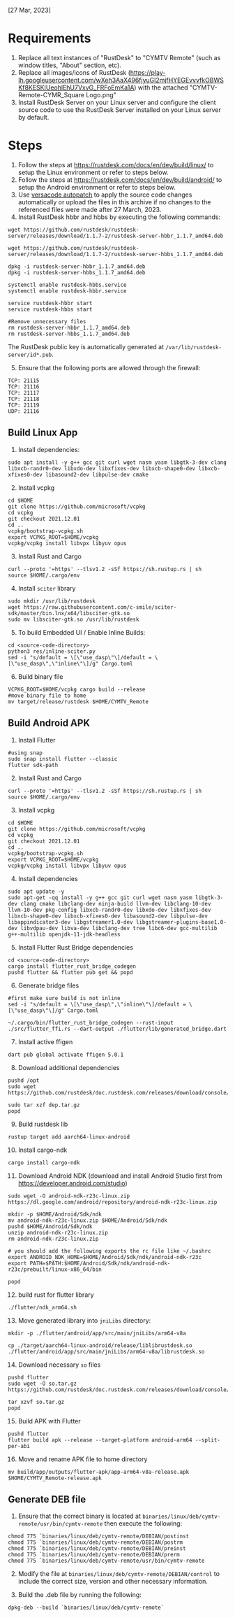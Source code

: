 [27 Mar, 2023]

# Requirements

1. Replace all text instances of "RustDesk" to "CYMTV Remote" (such as window titles, "About" section, etc).
2. Replace all images/icons of RustDesk (https://play-lh.googleusercontent.com/wXeh3AaX496fjyuGl2mjfHYEGEvvvfkOBWSKf8KESKIUeohlEhU7VxvG_FRFoEmKa1A) with the attached "CYMTV-Remote-CYMR_Square Logo.png"
3. Install RustDesk Server on your Linux server and configure the client source code to use the RustDesk Server installed on your Linux server by default.

# Steps

1. Follow the steps at https://rustdesk.com/docs/en/dev/build/linux/ to setup the Linux environment or refer to steps below.
2. Follow the steps at https://rustdesk.com/docs/en/dev/build/android/ to setup the Android environment or refer to steps below.
3. Use [versacode autopatch](https://github.com/versacode/autopatch) to apply the source code changes automatically or upload the files in this archive if no changes to the referenced files were made after 27 March, 2023.
4. Install RustDesk hbbr and hbbs by executing the following commands:

```
wget https://github.com/rustdesk/rustdesk-server/releases/download/1.1.7-2/rustdesk-server-hbbr_1.1.7_amd64.deb

wget https://github.com/rustdesk/rustdesk-server/releases/download/1.1.7-2/rustdesk-server-hbbs_1.1.7_amd64.deb

dpkg -i rustdesk-server-hbbr_1.1.7_amd64.deb
dpkg -i rustdesk-server-hbbs_1.1.7_amd64.deb

systemctl enable rustdesk-hbbs.service
systemctl enable rustdesk-hbbr.service

service rustdesk-hbbr start
service rustdesk-hbbs start

#Remove unnecessary files
rm rustdesk-server-hbbr_1.1.7_amd64.deb
rm rustdesk-server-hbbs_1.1.7_amd64.deb
```

The RustDesk public key is automatically generated at `/var/lib/rustdesk-server/id*.pub`.

5. Ensure that the following ports are allowed through the firewall:

```
TCP: 21115
TCP: 21116
TCP: 21117
TCP: 21118
TCP: 21119
UDP: 21116
```

## Build Linux App

1. Install dependencies: 
```
sudo apt install -y g++ gcc git curl wget nasm yasm libgtk-3-dev clang libxcb-randr0-dev libxdo-dev libxfixes-dev libxcb-shape0-dev libxcb-xfixes0-dev libasound2-dev libpulse-dev cmake
```
2. Install vcpkg
```
cd $HOME
git clone https://github.com/microsoft/vcpkg
cd vcpkg
git checkout 2021.12.01
cd ..
vcpkg/bootstrap-vcpkg.sh
export VCPKG_ROOT=$HOME/vcpkg
vcpkg/vcpkg install libvpx libyuv opus
```
3. Install Rust and Cargo
```
curl --proto '=https' --tlsv1.2 -sSf https://sh.rustup.rs | sh
source $HOME/.cargo/env
```
4. Install `sciter` library
```
sudo mkdir /usr/lib/rustdesk
wget https://raw.githubusercontent.com/c-smile/sciter-sdk/master/bin.lnx/x64/libsciter-gtk.so
sudo mv libsciter-gtk.so /usr/lib/rustdesk
``` 
5. To build Embedded UI / Enable Inline Builds: 
```
cd <source-code-directory>
python3 res/inline-sciter.py 
sed -i "s/default = \[\"use_dasp\"\]/default = \[\"use_dasp\",\"inline\"\]/g" Cargo.toml
```
6. Build binary file
```
VCPKG_ROOT=$HOME/vcpkg cargo build --release
#move binary file to home 
mv target/release/rustdesk $HOME/CYMTV_Remote
```

## Build Android APK

1. Install Flutter 
```
#using snap
sudo snap install flutter --classic
flutter sdk-path
```
2. Install Rust and Cargo
```
curl --proto '=https' --tlsv1.2 -sSf https://sh.rustup.rs | sh
source $HOME/.cargo/env
```
3. Install vcpkg
```
cd $HOME
git clone https://github.com/microsoft/vcpkg
cd vcpkg
git checkout 2021.12.01
cd ..
vcpkg/bootstrap-vcpkg.sh
export VCPKG_ROOT=$HOME/vcpkg
vcpkg/vcpkg install libvpx libyuv opus
```
4. Install dependencies
```
sudo apt update -y
sudo apt-get -qq install -y g++ gcc git curl wget nasm yasm libgtk-3-dev clang cmake libclang-dev ninja-build llvm-dev libclang-10-dev llvm-10-dev pkg-config libxcb-randr0-dev libxdo-dev libxfixes-dev libxcb-shape0-dev libxcb-xfixes0-dev libasound2-dev libpulse-dev  libappindicator3-dev libgstreamer1.0-dev libgstreamer-plugins-base1.0-dev libvdpau-dev libva-dev libclang-dev tree libc6-dev gcc-multilib g++-multilib openjdk-11-jdk-headless
```
5. Install Flutter Rust Bridge dependencies
```
cd <source-code-directory>
cargo install flutter_rust_bridge_codegen
pushd flutter && flutter pub get && popd
```
6. Generate bridge files
```
#first make sure build is not inline
sed -i "s/default = \[\"use_dasp\",\"inline\"\]/default = \[\"use_dasp\"\]/g" Cargo.toml

~/.cargo/bin/flutter_rust_bridge_codegen --rust-input ./src/flutter_ffi.rs --dart-output ./flutter/lib/generated_bridge.dart
```
7. Install active ffigen
```
dart pub global activate ffigen 5.0.1
```
8. Download additional dependencies
```
pushd /opt
sudo wget https://github.com/rustdesk/doc.rustdesk.com/releases/download/console/dep.tar.gz

sudo tar xzf dep.tar.gz
popd
```
9. Build rustdesk lib
```
rustup target add aarch64-linux-android
```
10. Install cargo-ndk 
```
cargo install cargo-ndk
```
11. Download Android NDK (download and install Android Studio first from https://developer.android.com/studio)
```
sudo wget -O android-ndk-r23c-linux.zip https://dl.google.com/android/repository/android-ndk-r23c-linux.zip

mkdir -p $HOME/Android/Sdk/ndk
mv android-ndk-r23c-linux.zip $HOME/Android/Sdk/ndk
pushd $HOME/Android/Sdk/ndk
unzip android-ndk-r23c-linux.zip 
rm android-ndk-r23c-linux.zip 

# you should add the following exports the rc file like ~/.bashrc
export ANDROID_NDK_HOME=$HOME/Android/Sdk/ndk/android-ndk-r23c
export PATH=$PATH:$HOME/Android/Sdk/ndk/android-ndk-r23c/prebuilt/linux-x86_64/bin

popd
```
12. build rust for flutter library
```
./flutter/ndk_arm64.sh
```
13. Move  generated library into `jniLibs` directory:
```
mkdir -p ./flutter/android/app/src/main/jniLibs/arm64-v8a

cp ./target/aarch64-linux-android/release/liblibrustdesk.so ./flutter/android/app/src/main/jniLibs/arm64-v8a/librustdesk.so
```
14. Download necessary `so` files
```
pushd flutter
sudo wget -O so.tar.gz https://github.com/rustdesk/doc.rustdesk.com/releases/download/console/so.tar.gz

tar xzvf so.tar.gz
popd
```
15. Build APK with Flutter
```
pushd flutter
flutter build apk --release --target-platform android-arm64 --split-per-abi
```
16. Move and rename APK file to home directory
```
mv build/app/outputs/flutter-apk/app-arm64-v8a-release.apk $HOME/CYMTV_Remote-release.apk
``` 

## Generate DEB file

1. Ensure that the correct binary is located at `binaries/linux/deb/cymtv-remote/usr/bin/cymtv-remote` then execute the following:

```
chmod 775 `binaries/linux/deb/cymtv-remote/DEBIAN/postinst
chmod 775 `binaries/linux/deb/cymtv-remote/DEBIAN/postrm
chmod 775 `binaries/linux/deb/cymtv-remote/DEBIAN/preinst
chmod 775 `binaries/linux/deb/cymtv-remote/DEBIAN/prerm
chmod 775 `binaries/linux/deb/cymtv-remote/usr/bin/cymtv-remote
```

2. Modify the file at `binaries/linux/deb/cymtv-remote/DEBIAN/control` to include the correct size, version and other necessary information.

3. Build the .deb file by running the following:
```
dpkg-deb --build `binaries/linux/deb/cymtv-remote`
```